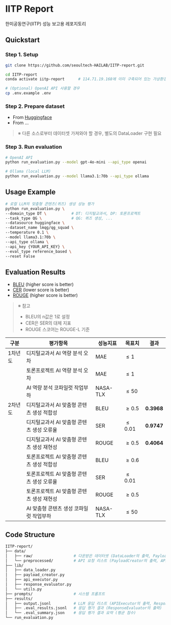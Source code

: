 # IITP Report

한미공동연구(IITP) 성능 보고용 레포지토리

## Quickstart

### Step 1. Setup
```bash
git clone https://github.com/seoultech-HAILAB/IITP-report.git

cd IITP-report
conda activate iitp-report      # 114.71.19.168에 이미 구축되어 있는 가상환경

# (Optional) OpenAI API 사용할 경우
cp .env.example .env            
```

### Step 2. Prepare dataset
- From [Huggingface](https://huggingface.co/datasets?sort=trending)
- From ...

> ※ 다른 소스로부터 데이터셋 가져와야 할 경우, 별도의 DataLoader 구현 필요

### Step 3. Run evaluation
```bash
# OpenAI API
python run_evaluation.py --model gpt-4o-mini --api_type openai

# Ollama (local LLM)
python run_evaluation.py --model llama3.1:70b --api_type ollama
```

## Usage Example
```bash
# 로컬 LLM의 맞춤형 콘텐츠(퀴즈) 생성 성능 평가
python run_evaluation.py \
--domain_type DT \           # DT: 디지털교과서, DP: 토론프로젝트
--task_type QG \             # QG: 퀴즈 생성, ...
--datasource huggingface \
--dataset_name lmqg/qg_squad \
--temperature 0.1 \
--model llama3.1:70b \
--api_type ollama \
--api_key {YOUR_API_KEY} \
--eval_type reference_based \
--reset False
```

## Evaluation Results
- [BLEU](https://huggingface.co/spaces/evaluate-metric/bleu/blob/main/README.md) (higher score is better)
- [CER](https://huggingface.co/spaces/evaluate-metric/cer) (lower score is better)
- [ROUGE](https://huggingface.co/spaces/evaluate-metric/rouge/blob/main/README.md) (higher score is better)

> ※ 참고
> - BLEU의 n값은 1로 설정
> - CER은 SER의 대체 지표
> - ROUGE 스코어는 ROUGE-L 기준

| 구분 | 평가항목 | 성능지표 | 목표치 | 결과 |
| --- | --- | --- | --- | --- |
| 1차년도 | 디지털교과서 AI 역량 분석 오차 | MAE | $\leq1$ |  |
|  | 토론프로젝트 AI 역량 분석 오차 | MAE | $\leq1$ |  |
|  | AI 역량 분석 코파일럿 작업부하 | NASA-TLX | $\leq50$ |  |
| 2차년도 | 디지털교과서 AI 맞춤형 콘텐츠 생성 적합성 | BLEU | $\geq0.5$ | **0.3968** |
|  | 디지털교과서 AI 맞춤형 콘텐츠 생성 오류율 | SER | $\leq0.01$ | **0.9747** |
|  | 디지털교과서 AI 맞춤형 콘텐츠 생성 재현성 | ROUGE | $\geq0.5$ | **0.4064** |
|  | 토론프로젝트 AI 맞춤형 콘텐츠 생성 적합성 | BLEU | $\geq0.6$ |  |
|  | 토론프로젝트 AI 맞춤형 콘텐츠 생성 오류율 | SER | $\leq0.01$ |  |
|  | 토론프로젝트 AI 맞춤형 콘텐츠 생성 재현성 | ROUGE | $\geq0.5$ |  |
|  | AI 맞춤형 콘텐츠 생성 코파일럿 작업부하 | NASA-TLX | $\leq50$ |  |

## Code Structure
```bash
IITP-report/
├── data/                                               
│   ├── raw/                  # 다운받은 데이터셋 (DataLoader의 출력, PayloadCreator의 입력)
│   └── preprocessed/         # API 요청 리스트 (PayloadCreator의 출력, APIExecutor의 입력)
├── lib/
│   ├── data_loader.py          
│   ├── payload_creator.py      
│   ├── api_executor.py         
│   ├── response_evaluator.py            
│   └── utils.py
├── prompts/                  # 시스템 프롬프트
├── results/            
│   ├── output.jsonl          # LLM 응답 리스트 (APIExecutor의 출력, ResponseEvaluator의 입력)
│   ├── .eval_results.jsonl   # 응답 평가 결과 (ResponseEvaluator의 출력)
│   └── .eval_summary.json    # 응답 평가 결과 요약 (평균 점수)
└── run_evaluation.py
```
